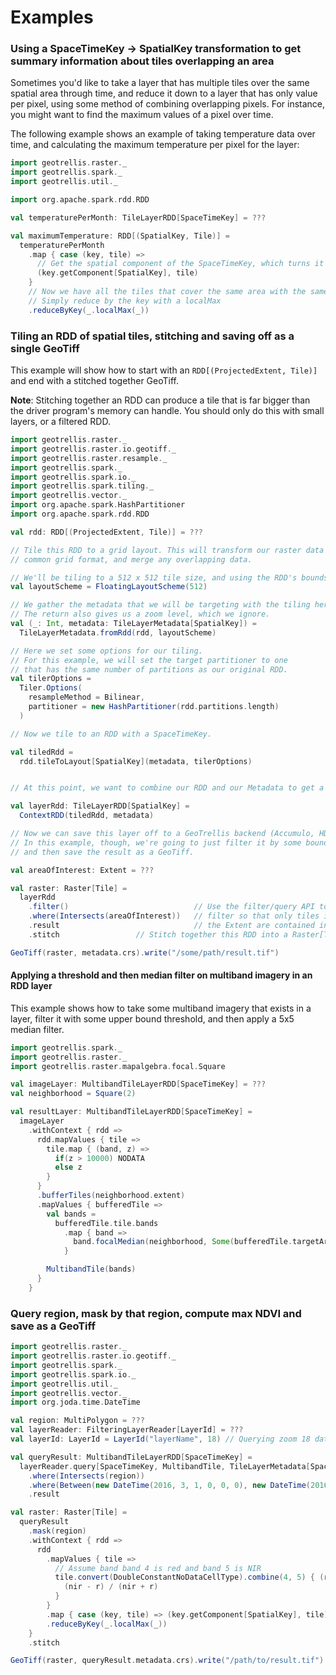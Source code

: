 # Examples

### Using a SpaceTimeKey -> SpatialKey transformation to get summary information about tiles overlapping an area

Sometimes you'd like to take a layer that has multiple tiles over the same spatial area through time,
and reduce it down to a layer that has only value per pixel, using some method of combining overlapping pixels.
For instance, you might want to find the maximum values of a pixel over time.

The following example shows an example of taking temperature data over time, and calculating the maximum temperature
per pixel for the layer:

```scala
import geotrellis.raster._
import geotrellis.spark._
import geotrellis.util._

import org.apache.spark.rdd.RDD

val temperaturePerMonth: TileLayerRDD[SpaceTimeKey] = ???

val maximumTemperature: RDD[(SpatialKey, Tile)] =
  temperaturePerMonth
    .map { case (key, tile) =>
      // Get the spatial component of the SpaceTimeKey, which turns it into SpatialKey
      (key.getComponent[SpatialKey], tile)
    }
    // Now we have all the tiles that cover the same area with the same key.
    // Simply reduce by the key with a localMax
    .reduceByKey(_.localMax(_))
```

### Tiling an RDD of spatial tiles, stitching and saving off as a single GeoTiff

This example will show how to start with an `RDD[(ProjectedExtent, Tile)]` and end with a stitched together GeoTiff.


__Note__: Stitching together an RDD can produce a tile that is far bigger than the driver program's memory can handle.
You should only do this with small layers, or a filtered RDD.

```scala
import geotrellis.raster._
import geotrellis.raster.io.geotiff._
import geotrellis.raster.resample._
import geotrellis.spark._
import geotrellis.spark.io._
import geotrellis.spark.tiling._
import geotrellis.vector._
import org.apache.spark.HashPartitioner
import org.apache.spark.rdd.RDD

val rdd: RDD[(ProjectedExtent, Tile)] = ???

// Tile this RDD to a grid layout. This will transform our raster data into a
// common grid format, and merge any overlapping data.

// We'll be tiling to a 512 x 512 tile size, and using the RDD's bounds as the tile bounds.
val layoutScheme = FloatingLayoutScheme(512)

// We gather the metadata that we will be targeting with the tiling here.
// The return also gives us a zoom level, which we ignore.
val (_: Int, metadata: TileLayerMetadata[SpatialKey]) =
  TileLayerMetadata.fromRdd(rdd, layoutScheme)

// Here we set some options for our tiling.
// For this example, we will set the target partitioner to one
// that has the same number of partitions as our original RDD.
val tilerOptions =
  Tiler.Options(
    resampleMethod = Bilinear,
    partitioner = new HashPartitioner(rdd.partitions.length)
  )

// Now we tile to an RDD with a SpaceTimeKey.

val tiledRdd =
  rdd.tileToLayout[SpatialKey](metadata, tilerOptions)


// At this point, we want to combine our RDD and our Metadata to get a TileLayerRDD[SpatialKey]

val layerRdd: TileLayerRDD[SpatialKey] =
  ContextRDD(tiledRdd, metadata)

// Now we can save this layer off to a GeoTrellis backend (Accumulo, HDFS, S3, etc)
// In this example, though, we're going to just filter it by some bounding box
// and then save the result as a GeoTiff.

val areaOfInterest: Extent = ???

val raster: Raster[Tile] =
  layerRdd
    .filter()                            // Use the filter/query API to
    .where(Intersects(areaOfInterest))   // filter so that only tiles intersecting
    .result                              // the Extent are contained in the result
    .stitch                 // Stitch together this RDD into a Raster[Tile]

GeoTiff(raster, metadata.crs).write("/some/path/result.tif")
```

#### Applying a threshold and then median filter on multiband imagery in an RDD layer

This example shows how to take some multiband imagery that exists in a layer, filter it with some upper bound threshold,
and then apply a 5x5 median filter.

```scala
import geotrellis.spark._
import geotrellis.raster._
import geotrellis.raster.mapalgebra.focal.Square

val imageLayer: MultibandTileLayerRDD[SpaceTimeKey] = ???
val neighborhood = Square(2)

val resultLayer: MultibandTileLayerRDD[SpaceTimeKey] =
  imageLayer
    .withContext { rdd =>
      rdd.mapValues { tile =>
        tile.map { (band, z) =>
          if(z > 10000) NODATA
          else z
        }
      }
      .bufferTiles(neighborhood.extent)
      .mapValues { bufferedTile =>
        val bands =
          bufferedTile.tile.bands
            .map { band =>
              band.focalMedian(neighborhood, Some(bufferedTile.targetArea))
            }

        MultibandTile(bands)
      }
    }
```

### Query region, mask by that region, compute max NDVI and save as a GeoTiff

```scala
import geotrellis.raster._
import geotrellis.raster.io.geotiff._
import geotrellis.spark._
import geotrellis.spark.io._
import geotrellis.util._
import geotrellis.vector._
import org.joda.time.DateTime

val region: MultiPolygon = ???
val layerReader: FilteringLayerReader[LayerId] = ???
val layerId: LayerId = LayerId("layerName", 18) // Querying zoom 18 data

val queryResult: MultibandTileLayerRDD[SpaceTimeKey] =
  layerReader.query[SpaceTimeKey, MultibandTile, TileLayerMetadata[SpaceTimeKey]](layerId)
    .where(Intersects(region))
    .where(Between(new DateTime(2016, 3, 1, 0, 0, 0), new DateTime(2016, 4, 1, 0, 0)))
    .result

val raster: Raster[Tile] =
  queryResult
    .mask(region)
    .withContext { rdd =>
      rdd
        .mapValues { tile =>
          // Assume band band 4 is red and band 5 is NIR
          tile.convert(DoubleConstantNoDataCellType).combine(4, 5) { (r, nir) =>
            (nir - r) / (nir + r)
          }
        }
        .map { case (key, tile) => (key.getComponent[SpatialKey], tile) }
        .reduceByKey(_.localMax(_))
    }
    .stitch

GeoTiff(raster, queryResult.metadata.crs).write("/path/to/result.tif")
```
